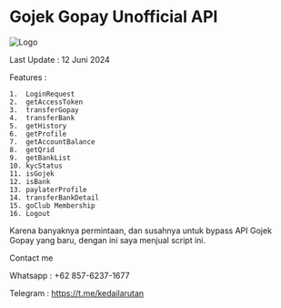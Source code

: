 # Gojek Gopay Unofficial API

![Logo](https://camo.githubusercontent.com/4a76b8026248307aa721d9ebbd0262273cf7a9cb3be17bffc53286ce394b77fc/68747470733a2f2f692e706f7374696d672e63632f33784e4b6d4636782f6e616d646576656c2d676f7061792d6170692e706e67)

Last Update : 12 Juni 2024

Features :

    1.  LoginRequest
    2.  getAccessToken
    3.  transferGopay
    4.  transferBank
    5.  getHistory
    6.  getProfile
    7.  getAccountBalance
    8.  getQrid
    9.  getBankList
    10. kycStatus
    11. isGojek
    12. isBank
    13. paylaterProfile
    14. transferBankDetail
    15. goClub Membership
    16. Logout

Karena banyaknya permintaan, dan susahnya untuk bypass API Gojek Gopay yang baru, dengan ini saya menjual script ini.



Contact me

Whatsapp : +62 857-6237-1677

Telegram : https://t.me/kedailarutan
